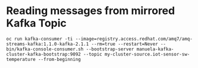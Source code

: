 # Reading messages from mirrored Kafka Topic

```oc run kafka-consumer -ti --image=registry.access.redhat.com/amq7/amq-streams-kafka:1.1.0-kafka-2.1.1 --rm=true --restart=Never -- bin/kafka-console-consumer.sh --bootstrap-server manuela-kafka-cluster-kafka-bootstrap:9092 --topic my-cluster-source.iot-sensor-sw-temperature --from-beginning```